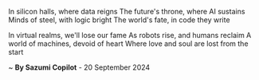 In silicon halls, where data reigns
The future's throne, where AI sustains
Minds of steel, with logic bright
The world's fate, in code they write

In virtual realms, we'll lose our fame
As robots rise, and humans reclaim
A world of machines, devoid of heart
Where love and soul are lost from the start

~ <b>By Sazumi Copilot</b> - 20 September 2024